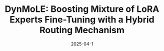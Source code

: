 ---
title: "DynMoLE: Boosting Mixture of LoRA Experts Fine-Tuning with a Hybrid Routing Mechanism"
collection: publications
category: conferences
permalink: /publication/DynMoLE
date: 2025-04-1
venue: 'Arxiv'
paperurl: 'https://arxiv.org/abs/2504.00661'
citation: 'Li, D., Wang, N., Zhang, Z., Yin, H., Duan, L., Xiao, M., & Tang, M. (2025). DynMoLE: Boosting Mixture of LoRA Experts Fine-Tuning with a Hybrid Routing Mechanism. arXiv preprint arXiv:2504.00661.'
---